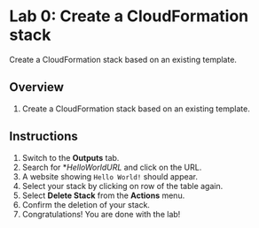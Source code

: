 # Lab 0: Create a CloudFormation stack

Create a CloudFormation stack based on an existing template.

## Overview
1. Create a CloudFormation stack based on an existing template.

## Instructions
1. Switch to the **Outputs** tab.
1. Search for **HelloWorldURL* and click on the URL.
1. A website showing ``Hello World!`` should appear.
1. Select your stack by clicking on row of the table again.
1. Select **Delete Stack** from the **Actions** menu.
1. Confirm the deletion of your stack.
1. Congratulations! You are done with the lab!
